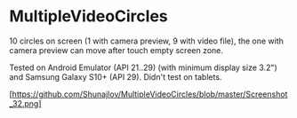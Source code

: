 # MultipleVideoCircles
10 circles on screen (1 with camera preview, 9 with video file), the one with camera preview can move after touch empty screen zone.

Tested on Android Emulator (API 21..29) (with minimum display size 3.2") and Samsung Galaxy S10+ (API 29).
Didn't test on tablets.

[https://github.com/Shunajlov/MultipleVideoCircles/blob/master/Screenshot_32.png]

